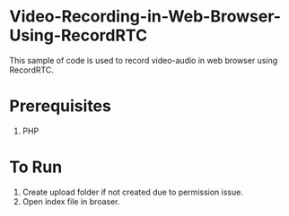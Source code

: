 # Video-Recording-in-Web-Browser-Using-RecordRTC
This sample of code is used to record video-audio in web browser using RecordRTC.


# Prerequisites

1. PHP

# To Run
1. Create upload folder if not created due to permission issue.
2. Open index file in broaser.

